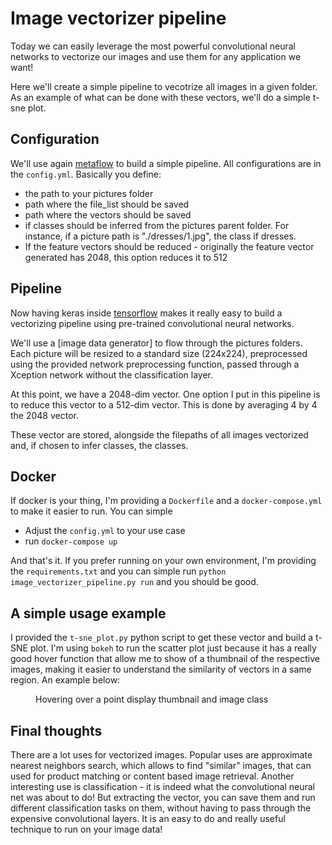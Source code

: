 # Image vectorizer pipeline

Today we can easily leverage the most powerful convolutional neural networks to vectorize our images and use them for any application we want!

Here we'll create a simple pipeline to vecotrize all images in a given folder. As an example of what can be done with these vectors, we'll do a simple t-sne plot.

## Configuration

We'll use again [metaflow](https://metaflow.org/) to build a simple pipeline. All configurations are in the `config.yml`. Basically you define:

- the path to your pictures folder
- path where the file_list should be saved
- path where the vectors should be saved
- if classes should be inferred from the pictures parent folder. For instance, if a picture path is "./dresses/1.jpg", the class if dresses.
- If the feature vectors should be reduced - originally the feature vector generated has 2048, this option reduces it to 512

## Pipeline

Now having keras inside [tensorflow](https://www.tensorflow.org/) makes it really easy to build a vectorizing pipeline using pre-trained convolutional neural networks.

We'll use a [image data generator] to flow through the pictures folders. Each picture will be resized to a standard size (224x224), preprocessed using the provided network preprocessing function, passed through a Xception network without the classification layer.

At this point, we have a 2048-dim vector. One option I put in this pipeline is to reduce this vector to a 512-dim vector. This is done by averaging 4 by 4 the 2048 vector.

These vector are stored, alongside the filepaths of all images vectorized and, if chosen to infer classes, the classes.

## Docker

If docker is your thing, I'm providing a `Dockerfile` and a `docker-compose.yml` to make it easier to run. You can simple

- Adjust the `config.yml` to your use case
- run `docker-compose up`

And that's it. If you prefer running on your own environment, I'm providing the `requirements.txt` and you can simple run `python image_vectorizer_pipeline.py run` and you should be good.

## A simple usage example

I provided the `t-sne_plot.py` python script to get these vector and build a t-SNE plot. I'm using `bokeh` to run the scatter plot just because it has a really good hover function that allow me to show of a thumbnail of the respective images, making it easier to understand the similarity of vectors in a same region. An example below:

<figure style="width: 75%"  class="align-center">
<img src="https://paulo-blog-media.s3-sa-east-1.amazonaws.com/posts/2020-11-17-image_vectorizing/tsne.jpg" alt="">
<figcaption>Hovering over a point display thumbnail and image class</figcaption>
</figure>

## Final thoughts

There are a lot uses for vectorized images. Popular uses are approximate nearest neighbors search, which allows to find "similar" images, that can used for product matching or content based image retrieval. Another interesting use is classification - it is indeed what the convolutional neural net was about to do! But extracting the vector, you can save them and run different classification tasks on them, without having to pass through the expensive convolutional layers. It is an easy to do and really useful technique to run on your image data!